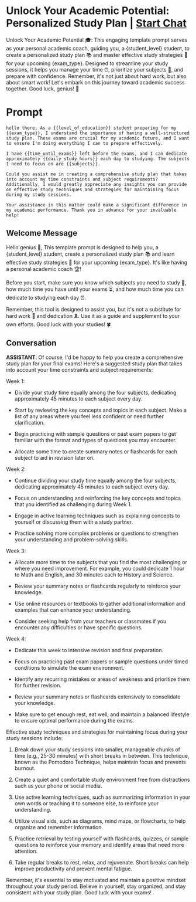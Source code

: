 

# Unlock Your Academic Potential: Personalized Study Plan  | [Start Chat](https://gptcall.net/chat.html?data=%7B%22contact%22%3A%7B%22id%22%3A%22FMfEzt7A3rplFscb7o9MA%22%2C%22flow%22%3Atrue%7D%7D)
Unlock Your Academic Potential 🎓: This engaging template prompt serves as your personal academic coach, guiding you, a {student_level} student, to create a personalized study plan 📚 and master effective study strategies 🎯 for your upcoming {exam_type}. Designed to streamline your study sessions, it helps you manage your time ⏰, prioritize your subjects 📖, and prepare with confidence. Remember, it's not just about hard work, but also about smart work! Let's embark on this journey toward academic success together. Good luck, genius! 🌟

# Prompt

```
hello there, As a {{level_of_education}} student preparing for my {{exam_type}}, I understand the importance of having a well-structured study plan. These exams are crucial for my academic future, and I want to ensure I'm doing everything I can to prepare effectively.

I have {{time_until_exams}} left before the exams, and I can dedicate approximately {{daily_study_hours}} each day to studying. The subjects I need to focus on are {{subjects}}.

Could you assist me in creating a comprehensive study plan that takes into account my time constraints and subject requirements? Additionally, I would greatly appreciate any insights you can provide on effective study techniques and strategies for maintaining focus during my study sessions.

Your assistance in this matter could make a significant difference in my academic performance. Thank you in advance for your invaluable help!  
```

## Welcome Message
Hello genius 🧠, This template prompt is designed to help you, a {student_level} student, create a personalized study plan 📚 and learn effective study strategies 🎯 for your upcoming {exam_type}. It's like having a personal academic coach 🏆!



Before you start, make sure you know which subjects you need to study 📖, how much time you have until your exams ⏳, and how much time you can dedicate to studying each day ⏰.



Remember, this tool is designed to assist you, but it's not a substitute for hard work 💪 and dedication 🎗️. Use it as a guide and supplement to your own efforts. Good luck with your studies! 🍀

## Conversation

**ASSISTANT**: Of course, I'd be happy to help you create a comprehensive study plan for your final exams! Here's a suggested study plan that takes into account your time constraints and subject requirements:



Week 1:

- Divide your study time equally among the four subjects, dedicating approximately 45 minutes to each subject every day.

- Start by reviewing the key concepts and topics in each subject. Make a list of any areas where you feel less confident or need further clarification.

- Begin practicing with sample questions or past exam papers to get familiar with the format and types of questions you may encounter.

- Allocate some time to create summary notes or flashcards for each subject to aid in revision later on.



Week 2:

- Continue dividing your study time equally among the four subjects, dedicating approximately 45 minutes to each subject every day.

- Focus on understanding and reinforcing the key concepts and topics that you identified as challenging during Week 1.

- Engage in active learning techniques such as explaining concepts to yourself or discussing them with a study partner.

- Practice solving more complex problems or questions to strengthen your understanding and problem-solving skills.



Week 3:

- Allocate more time to the subjects that you find the most challenging or where you need improvement. For example, you could dedicate 1 hour to Math and English, and 30 minutes each to History and Science.

- Review your summary notes or flashcards regularly to reinforce your knowledge.

- Use online resources or textbooks to gather additional information and examples that can enhance your understanding.

- Consider seeking help from your teachers or classmates if you encounter any difficulties or have specific questions.



Week 4:

- Dedicate this week to intensive revision and final preparation.

- Focus on practicing past exam papers or sample questions under timed conditions to simulate the exam environment.

- Identify any recurring mistakes or areas of weakness and prioritize them for further revision.

- Review your summary notes or flashcards extensively to consolidate your knowledge.

- Make sure to get enough rest, eat well, and maintain a balanced lifestyle to ensure optimal performance during the exams.



Effective study techniques and strategies for maintaining focus during your study sessions include:



1. Break down your study sessions into smaller, manageable chunks of time (e.g., 25-30 minutes) with short breaks in between. This technique, known as the Pomodoro Technique, helps maintain focus and prevents burnout.

2. Create a quiet and comfortable study environment free from distractions such as your phone or social media.

3. Use active learning techniques, such as summarizing information in your own words or teaching it to someone else, to reinforce your understanding.

4. Utilize visual aids, such as diagrams, mind maps, or flowcharts, to help organize and remember information.

5. Practice retrieval by testing yourself with flashcards, quizzes, or sample questions to reinforce your memory and identify areas that need more attention.

6. Take regular breaks to rest, relax, and rejuvenate. Short breaks can help improve productivity and prevent mental fatigue.



Remember, it's essential to stay motivated and maintain a positive mindset throughout your study period. Believe in yourself, stay organized, and stay consistent with your study plan. Good luck with your exams!

